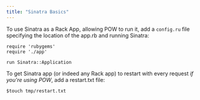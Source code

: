 ```yaml
---
title: "Sinatra Basics"
---
```


To use Sinatra as a Rack App, allowing POW to run it, add a ```config.ru``` file specifying the location of the app.rb and running Sinatra:

```
require 'rubygems'
require './app'

run Sinatra::Application
```
To get Sinatra app (or indeed any Rack app) to restart with every request *if you're using POW*, add a restart.txt file:

```$touch tmp/restart.txt```